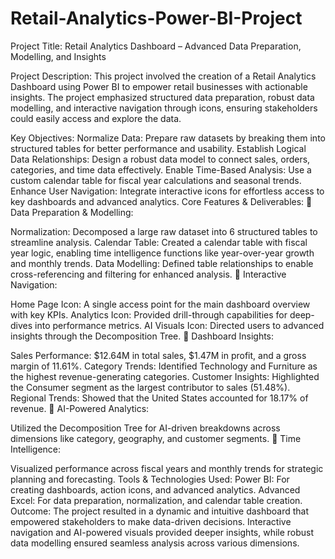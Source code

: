 # Retail-Analytics-Power-BI-Project
Project Title:
Retail Analytics Dashboard – Advanced Data Preparation, Modelling, and Insights

Project Description:
This project involved the creation of a Retail Analytics Dashboard using Power BI to empower retail businesses with actionable insights. The project emphasized structured data preparation, robust data modelling, and interactive navigation through icons, ensuring stakeholders could easily access and explore the data.

Key Objectives:
Normalize Data: Prepare raw datasets by breaking them into structured tables for better performance and usability.
Establish Logical Data Relationships: Design a robust data model to connect sales, orders, categories, and time data effectively.
Enable Time-Based Analysis: Use a custom calendar table for fiscal year calculations and seasonal trends.
Enhance User Navigation: Integrate interactive icons for effortless access to key dashboards and advanced analytics.
Core Features & Deliverables:
🔹 Data Preparation & Modelling:

Normalization: Decomposed a large raw dataset into 6 structured tables to streamline analysis.
Calendar Table: Created a calendar table with fiscal year logic, enabling time intelligence functions like year-over-year growth and monthly trends.
Data Modelling: Defined table relationships to enable cross-referencing and filtering for enhanced analysis.
🔹 Interactive Navigation:

Home Page Icon: A single access point for the main dashboard overview with key KPIs.
Analytics Icon: Provided drill-through capabilities for deep-dives into performance metrics.
AI Visuals Icon: Directed users to advanced insights through the Decomposition Tree.
🔹 Dashboard Insights:

Sales Performance: $12.64M in total sales, $1.47M in profit, and a gross margin of 11.61%.
Category Trends: Identified Technology and Furniture as the highest revenue-generating categories.
Customer Insights: Highlighted the Consumer segment as the largest contributor to sales (51.48%).
Regional Trends: Showed that the United States accounted for 18.17% of revenue.
🔹 AI-Powered Analytics:

Utilized the Decomposition Tree for AI-driven breakdowns across dimensions like category, geography, and customer segments.
🔹 Time Intelligence:

Visualized performance across fiscal years and monthly trends for strategic planning and forecasting.
Tools & Technologies Used:
Power BI: For creating dashboards, action icons, and advanced analytics.
Advanced Excel: For data preparation, normalization, and calendar table creation.
Outcome:
The project resulted in a dynamic and intuitive dashboard that empowered stakeholders to make data-driven decisions. Interactive navigation and AI-powered visuals provided deeper insights, while robust data modelling ensured seamless analysis across various dimensions.


